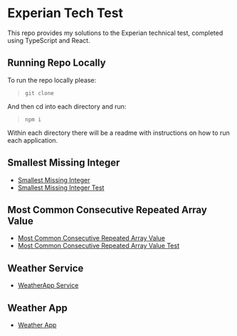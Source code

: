 # Experian Tech Test

This repo provides my solutions to the Experian technical test, completed using TypeScript and React.

## Running Repo Locally

To run the repo locally please:

> `git clone `

And then cd into each directory and run:

> `npm i`

Within each directory there will be a readme with instructions on how to run each application.

## Smallest Missing Integer

- [Smallest Missing Integer](https://github.com/ASproson/experian/blob/main/backend/src/smallestMissingInteger.ts)
- [Smallest Missing Integer Test](https://github.com/ASproson/experian/blob/main/backend/src/__tests__/smallestMissingInteger.test.ts)

## Most Common Consecutive Repeated Array Value

- [Most Common Consecutive Repeated Array Value](https://github.com/ASproson/experian/blob/main/backend/src/mostCommonRepeatedArrayValue.ts)
- [Most Common Consecutive Repeated Array Value Test](https://github.com/ASproson/experian/blob/main/backend/src/__tests__/mostCommonRepeatedArray.test.ts)

## Weather Service

- [WeatherApp Service](https://github.com/ASproson/experian/blob/main/backend/src/services/weatherService.ts)

## Weather App

- [Weather App](https://github.com/ASproson/experian/tree/main/frontend/src)
